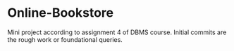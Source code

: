 # Online-Bookstore
Mini project according to assignment 4 of DBMS course.
Initial commits are the rough work or foundational queries.
